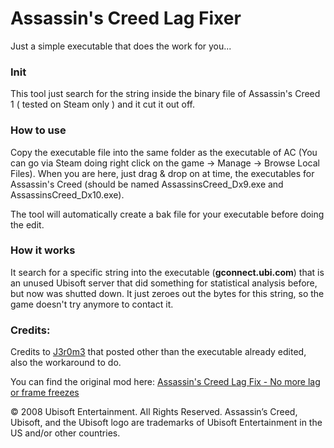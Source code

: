 # Assassin's Creed Lag Fixer
Just a simple executable that does the work for you...

### Init
This tool just search for the string inside the binary file of Assassin's Creed 1 ( tested on Steam only ) and it cut it out off.

### How to use
Copy the executable file into the same folder as the executable of AC (You can go via Steam doing right click on the game -> Manage -> Browse Local Files). When you are here, just drag & drop on at time, the executables for Assassin's Creed (should be named AssassinsCreed_Dx9.exe and AssassinsCreed_Dx10.exe).

The tool will automatically create a bak file for your executable before doing the edit.

### How it works
It search for a specific string into the executable (**gconnect.ubi.com**) that is an unused Ubisoft server that did something for statistical analysis before, but now was shutted down.
It just zeroes out the bytes for this string, so the game doesn't try anymore to contact it.

### Credits:
Credits to [J3r0m3](https://www.nexusmods.com/assassinscreed/users/40473025) that posted other than the executable already edited, also the workaround to do.

You can find the original mod here:
[Assassin's Creed Lag Fix - No more lag or frame freezes](https://www.nexusmods.com/assassinscreed/mods/81)

© 2008 Ubisoft Entertainment. All Rights Reserved. Assassin’s Creed, Ubisoft, and the Ubisoft logo are trademarks of Ubisoft Entertainment in the US and/or other countries.
